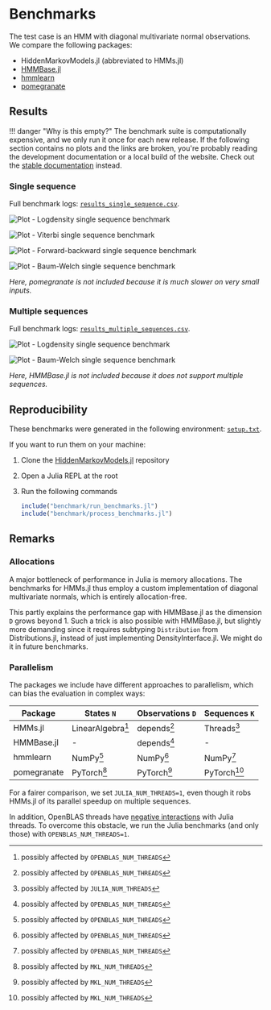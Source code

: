 # Benchmarks

The test case is an HMM with diagonal multivariate normal observations.
We compare the following packages:

- HiddenMarkovModels.jl (abbreviated to HMMs.jl)
- [HMMBase.jl](https://github.com/maxmouchet/HMMBase.jl)
- [hmmlearn](https://github.com/hmmlearn/hmmlearn)
- [pomegranate](https://github.com/jmschrei/pomegranate)

## Results

!!! danger "Why is this empty?"
      The benchmark suite is computationally expensive, and we only run it once for each new release. If the following section contains no plots and the links are broken, you're probably reading the development documentation or a local build of the website. Check out the [stable documentation](https://gdalle.github.io/HiddenMarkovModels.jl/stable/) instead.

### Single sequence

Full benchmark logs: [`results_single_sequence.csv`](./assets/benchmark/results/results_single_sequence.csv).

![Plot - Logdensity single sequence benchmark](./assets/benchmark/plots/benchmark_single_sequence_logdensity.svg)

![Plot - Viterbi single sequence benchmark](./assets/benchmark/plots/benchmark_single_sequence_viterbi.svg)

![Plot - Forward-backward single sequence benchmark](./assets/benchmark/plots/benchmark_single_sequence_forward_backward.svg)

![Plot - Baum-Welch single sequence benchmark](./assets/benchmark/plots/benchmark_single_sequence_baum_welch.svg)

_Here, pomegranate is not included because it is much slower on very small inputs._

### Multiple sequences

Full benchmark logs: [`results_multiple_sequences.csv`](./assets/benchmark/results/results_multiple_sequences.csv).

![Plot - Logdensity single sequence benchmark](./assets/benchmark/plots/benchmark_multiple_sequences_logdensity.svg)

![Plot - Baum-Welch single sequence benchmark](./assets/benchmark/plots/benchmark_multiple_sequences_baum_welch.svg)

_Here, HMMBase.jl is not included because it does not support multiple sequences._

## Reproducibility

These benchmarks were generated in the following environment: [`setup.txt`](./assets/benchmark/results/setup.txt).

If you want to run them on your machine:

1. Clone the [HiddenMarkovModels.jl](https://github.com/gdalle/HiddenMarkovModels.jl) repository
2. Open a Julia REPL at the root
3. Run the following commands

   ```julia
   include("benchmark/run_benchmarks.jl")
   include("benchmark/process_benchmarks.jl")
   ```

## Remarks

### Allocations

A major bottleneck of performance in Julia is memory allocations.
The benchmarks for HMMs.jl thus employ a custom implementation of diagonal multivariate normals, which is entirely allocation-free.

This partly explains the performance gap with HMMBase.jl as the dimension `D` grows beyond 1.
Such a trick is also possible with HMMBase.jl, but slightly more demanding since it requires subtyping `Distribution` from Distributions.jl, instead of just implementing DensityInterface.jl.
We might do it in future benchmarks.

### Parallelism

The packages we include have different approaches to parallelism, which can bias the evaluation in complex ways:

| Package     | States `N`        | Observations `D` | Sequences `K` |
| ----------- | ----------------- | ---------------- | ------------- |
| HMMs.jl     | LinearAlgebra[^2] | depends[^2]      | Threads[^1]   |
| HMMBase.jl  | -                 | depends[^2]      | -             |
| hmmlearn    | NumPy[^2]         | NumPy[^2]        | NumPy[^2]     |
| pomegranate | PyTorch[^3]       | PyTorch[^3]      | PyTorch[^3]   |

[^1]: possibly affected by `JULIA_NUM_THREADS`
[^2]: possibly affected by `OPENBLAS_NUM_THREADS`
[^3]: possibly affected by `MKL_NUM_THREADS`

For a fairer comparison, we set `JULIA_NUM_THREADS=1`, even though it robs HMMs.jl of its parallel speedup on multiple sequences.

In addition, OpenBLAS threads have [negative interactions](https://github.com/JuliaLang/julia/issues/44201#issuecomment-1585656581) with Julia threads.
To overcome this obstacle, we run the Julia benchmarks (and only those) with `OPENBLAS_NUM_THREADS=1`.
